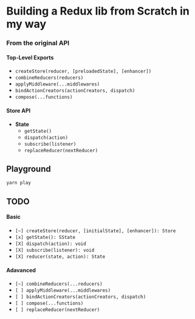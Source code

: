 # Building a Redux lib from Scratch in my way

### From the original API

#### Top-Level Exports​

- `createStore(reducer, [preloadedState], [enhancer])`
- `combineReducers(reducers)`
- `applyMiddleware(...middlewares)`
- `bindActionCreators(actionCreators, dispatch)`
- `compose(...functions)`

#### Store API

- <strong>State</strong>
  - `getState()`
  - `dispatch(action)`
  - `subscribe(listener)`
  - `replaceReducer(nextReducer)`

## Playground

```shell
yarn play
```

## TODO

#### Basic

- `[~] createStore(reducer, [initialState], [enhancer]): Store`
- `[x] getState(): SState`
- `[X] dispatch(action): void`
- `[X] subscribe(listener): void`
- `[X] reducer(state, action): State`

#### Adavanced

- `[~] combineReducers(...reducers)`
- `[ ] applyMiddleware(...middlewares)`
- `[ ] bindActionCreators(actionCreators, dispatch)`
- `[ ] compose(...functions)`
- `[ ] replaceReducer(nextReducer)`

